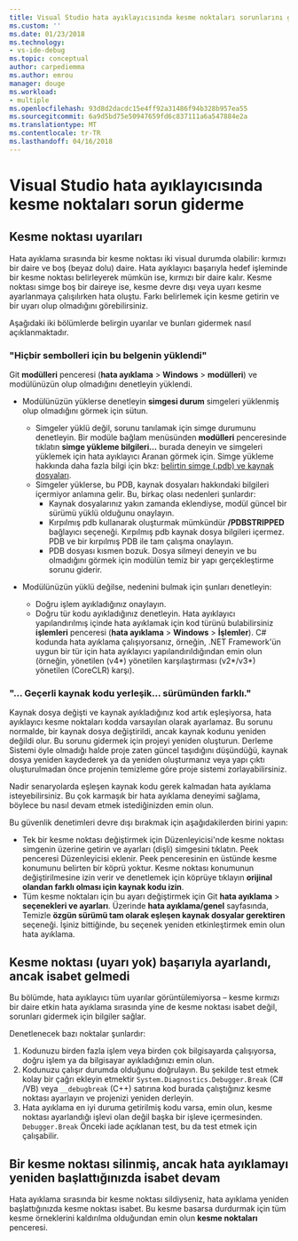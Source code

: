 ```yaml
---
title: Visual Studio hata ayıklayıcısında kesme noktaları sorunlarını giderme | Microsoft Docs
ms.custom: ''
ms.date: 01/23/2018
ms.technology:
- vs-ide-debug
ms.topic: conceptual
author: carpediemma
ms.author: emrou
manager: douge
ms.workload:
- multiple
ms.openlocfilehash: 93d8d2dacdc15e4ff92a31486f94b328b957ea55
ms.sourcegitcommit: 6a9d5bd75e50947659fd6c837111a6a547884e2a
ms.translationtype: MT
ms.contentlocale: tr-TR
ms.lasthandoff: 04/16/2018
---
```

# <a name="troubleshoot-breakpoints-in-the-visual-studio-debugger"></a>Visual Studio hata ayıklayıcısında kesme noktaları sorun giderme

## <a name="breakpoint-warnings"></a>Kesme noktası uyarıları

Hata ayıklama sırasında bir kesme noktası iki visual durumda olabilir: kırmızı bir daire ve boş (beyaz dolu) daire. Hata ayıklayıcı başarıyla hedef işleminde bir kesme noktası belirleyerek mümkün ise, kırmızı bir daire kalır. Kesme noktası simge boş bir daireye ise, kesme devre dışı veya uyarı kesme ayarlanmaya çalışılırken hata oluştu. Farkı belirlemek için kesme getirin ve bir uyarı olup olmadığını görebilirsiniz.

Aşağıdaki iki bölümlerde belirgin uyarılar ve bunları gidermek nasıl açıklanmaktadır. 

### <a name="no-symbols-have-been-loaded-for-this-document"></a>"Hiçbir sembolleri için bu belgenin yüklendi" 

Git **modülleri** penceresi (**hata ayıklama** > **Windows** > **modülleri**) ve modülünüzün olup olmadığını denetleyin yüklendi.  
* Modülünüzün yüklerse denetleyin **simgesi durum** simgeleri yüklenmiş olup olmadığını görmek için sütun. 
  * Simgeler yüklü değil, sorunu tanılamak için simge durumunu denetleyin. Bir modüle bağlam menüsünden **modülleri** penceresinde tıklatın **simge yükleme bilgileri...**  burada deneyin ve simgeleri yüklemek için hata ayıklayıcı Aranan görmek için. Simge yükleme hakkında daha fazla bilgi için bkz: [belirtin simge (.pdb) ve kaynak dosyaları](../debugger/specify-symbol-dot-pdb-and-source-files-in-the-visual-studio-debugger.md).  
  * Simgeler yüklerse, bu PDB, kaynak dosyaları hakkındaki bilgileri içermiyor anlamına gelir. Bu, birkaç olası nedenleri şunlardır: 
    * Kaynak dosyalarınız yakın zamanda eklendiyse, modül güncel bir sürümü yüklü olduğunu onaylayın.  
    * Kırpılmış pdb kullanarak oluşturmak mümkündür **/PDBSTRIPPED** bağlayıcı seçeneği. Kırpılmış pdb kaynak dosya bilgileri içermez. PDB ve bir kırpılmış PDB ile tam çalışma onaylayın.  
    * PDB dosyası kısmen bozuk. Dosya silmeyi deneyin ve bu olmadığını görmek için modülün temiz bir yapı gerçekleştirme sorunu giderir. 

* Modülünüzün yüklü değilse, nedenini bulmak için şunları denetleyin: 
  * Doğru işlem ayıkladığınız onaylayın. 
  * Doğru tür kodu ayıkladığınız denetleyin. Hata ayıklayıcı yapılandırılmış içinde hata ayıklamak için kod türünü bulabilirsiniz **işlemleri** penceresi (**hata ayıklama** > **Windows**  >  **İşlemler**). C# kodunda hata ayıklama çalışıyorsanız, örneğin, .NET Framework'ün uygun bir tür için hata ayıklayıcı yapılandırıldığından emin olun (örneğin, yönetilen (v4\*) yönetilen karşılaştırması (v2\*/v3\*) yönetilen (CoreCLR) karşı). 

### <a name="-the-current-source-code-is-different-from-the-version-built-into"></a>"… Geçerli kaynak kodu yerleşik... sürümünden farklı." 

Kaynak dosya değişti ve kaynak ayıkladığınız kod artık eşleşiyorsa, hata ayıklayıcı kesme noktaları kodda varsayılan olarak ayarlamaz. Bu sorunu normalde, bir kaynak dosya değiştirildi, ancak kaynak kodunu yeniden değildi olur. Bu sorunu gidermek için projeyi yeniden oluşturun. Derleme Sistemi öyle olmadığı halde proje zaten güncel taşıdığını düşündüğü, kaynak dosya yeniden kaydederek ya da yeniden oluşturmanız veya yapı çıktı oluşturulmadan önce projenin temizleme göre proje sistemi zorlayabilirsiniz. 

Nadir senaryolarda eşleşen kaynak kodu gerek kalmadan hata ayıklama isteyebilirsiniz. Bu çok karmaşık bir hata ayıklama deneyimi sağlama, böylece bu nasıl devam etmek istediğinizden emin olun.  

Bu güvenlik denetimleri devre dışı bırakmak için aşağıdakilerden birini yapın: 
* Tek bir kesme noktası değiştirmek için Düzenleyicisi'nde kesme noktası simgenin üzerine getirin ve ayarları (dişli) simgesini tıklatın. Peek penceresi Düzenleyicisi eklenir. Peek penceresinin en üstünde kesme konumunu belirten bir köprü yoktur. Kesme noktası konumunun değiştirilmesine izin verir ve denetlemek için köprüye tıklayın **orijinal olandan farklı olması için kaynak kodu izin**.
* Tüm kesme noktaları için bu ayarı değiştirmek için Git **hata ayıklama** > **seçenekleri ve ayarları**. Üzerinde **hata ayıklama/genel** sayfasında, Temizle **özgün sürümü tam olarak eşleşen kaynak dosyalar gerektiren** seçeneği. İşiniz bittiğinde, bu seçenek yeniden etkinleştirmek emin olun hata ayıklama. 

## <a name="the-breakpoint-was-successfully-set-no-warning-but-didnt-hit"></a>Kesme noktası (uyarı yok) başarıyla ayarlandı, ancak isabet gelmedi 

Bu bölümde, hata ayıklayıcı tüm uyarılar görüntülemiyorsa – kesme kırmızı bir daire etkin hata ayıklama sırasında yine de kesme noktası isabet değil, sorunları gidermek için bilgiler sağlar. 

Denetlenecek bazı noktalar şunlardır: 
1. Kodunuzu birden fazla işlem veya birden çok bilgisayarda çalışıyorsa, doğru işlem ya da bilgisayar ayıkladığınızı emin olun.  
2. Kodunuzu çalışır durumda olduğunu doğrulayın. Bu şekilde test etmek kolay bir çağrı ekleyin etmektir `System.Diagnostics.Debugger.Break` (C# /VB) veya `__debugbreak` (C++) satırına kod burada çalıştığınız kesme noktası ayarlayın ve projenizi yeniden derleyin. 
3. Hata ayıklama en iyi duruma getirilmiş kodu varsa, emin olun, kesme noktası ayarlandığı işlevi olan değil başka bir işleve içermesinden. `Debugger.Break` Önceki iade açıklanan test, bu da test etmek için çalışabilir. 

## <a name="i-deleted-a-breakpoint-but-i-continue-to-hit-it-when-i-start-debugging-again"></a>Bir kesme noktası silinmiş, ancak hata ayıklamayı yeniden başlattığınızda isabet devam 

Hata ayıklama sırasında bir kesme noktası sildiyseniz, hata ayıklama yeniden başlattığınızda kesme noktası isabet. Bu kesme basarsa durdurmak için tüm kesme örneklerini kaldırılma olduğundan emin olun **kesme noktaları** penceresi.  
